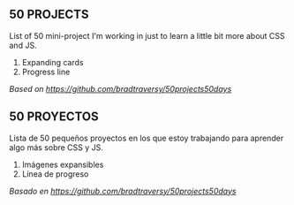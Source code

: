 ## 50 PROJECTS

List of 50 mini-project I'm working in just to learn a little bit more about CSS and JS.

1. Expanding cards
2. Progress line

*Based on https://github.com/bradtraversy/50projects50days*

## 50 PROYECTOS

Lista de 50 pequeños proyectos en los que estoy trabajando para aprender algo más sobre CSS y JS.

1. Imágenes expansibles
2. Línea de progreso

*Basado en https://github.com/bradtraversy/50projects50days*